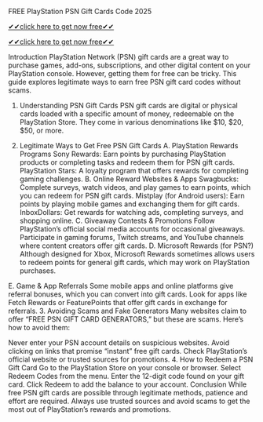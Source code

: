 FREE PlayStation PSN Gift Cards Code 2025

[✔✔click here to get now free✔✔](https://cs.offerswin.com/)

[✔✔click here to get now free✔✔](https://cs.offerswin.com/)


Introduction
PlayStation Network (PSN) gift cards are a great way to purchase games, add-ons, subscriptions, and other digital content on your PlayStation console. However, getting them for free can be tricky. This guide explores legitimate ways to earn free PSN gift card codes without scams.

1. Understanding PSN Gift Cards
PSN gift cards are digital or physical cards loaded with a specific amount of money, redeemable on the PlayStation Store. They come in various denominations like $10, $20, $50, or more.

2. Legitimate Ways to Get Free PSN Gift Cards
A. PlayStation Rewards Programs
Sony Rewards: Earn points by purchasing PlayStation products or completing tasks and redeem them for PSN gift cards.
PlayStation Stars: A loyalty program that offers rewards for completing gaming challenges.
B. Online Reward Websites & Apps
Swagbucks: Complete surveys, watch videos, and play games to earn points, which you can redeem for PSN gift cards.
Mistplay (for Android users): Earn points by playing mobile games and exchanging them for gift cards.
InboxDollars: Get rewards for watching ads, completing surveys, and shopping online.
C. Giveaway Contests & Promotions
Follow PlayStation’s official social media accounts for occasional giveaways.
Participate in gaming forums, Twitch streams, and YouTube channels where content creators offer gift cards.
D. Microsoft Rewards (for PSN?)
Although designed for Xbox, Microsoft Rewards sometimes allows users to redeem points for general gift cards, which may work on PlayStation purchases.

E. Game & App Referrals
Some mobile apps and online platforms give referral bonuses, which you can convert into gift cards.
Look for apps like Fetch Rewards or FeaturePoints that offer gift cards in exchange for referrals.
3. Avoiding Scams and Fake Generators
Many websites claim to offer “FREE PSN GIFT CARD GENERATORS,” but these are scams. Here’s how to avoid them:

Never enter your PSN account details on suspicious websites.
Avoid clicking on links that promise “instant” free gift cards.
Check PlayStation’s official website or trusted sources for promotions.
4. How to Redeem a PSN Gift Card
Go to the PlayStation Store on your console or browser.
Select Redeem Codes from the menu.
Enter the 12-digit code found on your gift card.
Click Redeem to add the balance to your account.
Conclusion
While free PSN gift cards are possible through legitimate methods, patience and effort are required. Always use trusted sources and avoid scams to get the most out of PlayStation’s rewards and promotions.
